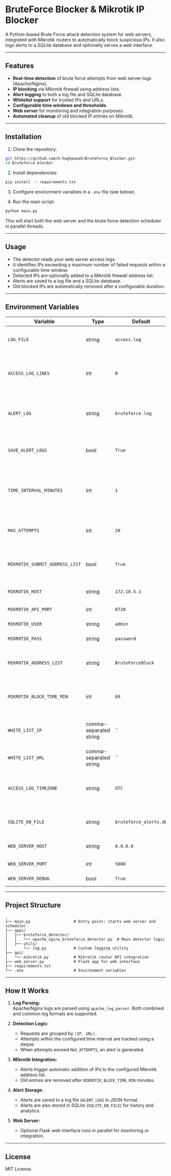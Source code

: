 
# BruteForce Blocker & Mikrotik IP Blocker

A Python-based Brute Force attack detection system for web servers, integrated with Mikrotik routers to automatically block suspicious IPs. It also logs alerts to a SQLite database and optionally serves a web interface.

---

## Features

- **Real-time detection** of brute force attempts from web server logs (Apache/Nginx).
- **IP blocking** via Mikrotik firewall using address lists.
- **Alert logging** to both a log file and SQLite database.
- **Whitelist support** for trusted IPs and URLs.
- **Configurable time windows and thresholds**.
- **Web server** for monitoring and integration purposes.
- **Automated cleanup** of old blocked IP entries on Mikrotik.

---

## Installation

1. Clone the repository:

```bash
git https://github.com/h-haghpanah/BruteForce_Blocker.git
cd bruteforce-blocker
```

2. Install dependencies:

```bash
pip install -r requirements.txt
```

3. Configure environment variables in a `.env` file (see below).

4. Run the main script:

```bash
python main.py
```

This will start both the web server and the brute force detection scheduler in parallel threads.

---

## Usage

- The detector reads your web server access logs.
- It identifies IPs exceeding a maximum number of failed requests within a configurable time window.
- Detected IPs are optionally added to a Mikrotik firewall address list.
- Alerts are saved to a log file and a SQLite database.
- Old blocked IPs are automatically removed after a configurable duration.

---

## Environment Variables

| Variable | Type | Default | Description |
|----------|------|---------|-------------|
| `LOG_FILE` | string | `access.log` | Path to the web server access log file. |
| `ACCESS_LOG_LINES` | int | `0` | Number of last lines to process from the log file. `0` means all lines. |
| `ALERT_LOG` | string | `bruteforce.log` | Path to store detected brute force alerts in JSON format. |
| `SAVE_ALERT_LOGS` | bool | `True` | Save detected alerts to the log file and database. |
| `TIME_INTERVAL_MINUTES` | int | `1` | Time window to check repeated attempts for brute force detection. |
| `MAX_ATTEMPTS` | int | `20` | Maximum allowed attempts within the time interval. |
| `MIKROTIK_SUBMIT_ADDRESS_LIST` | bool | `True` | Whether to automatically block IPs on Mikrotik router. |
| `MIKROTIK_HOST` | string | `172.16.5.1` | Mikrotik router IP address. |
| `MIKROTIK_API_PORT` | int | `8728` | Mikrotik API port. |
| `MIKROTIK_USER` | string | `admin` | Mikrotik API username. |
| `MIKROTIK_PASS` | string | `password` | Mikrotik API password. |
| `MIKROTIK_ADDRESS_LIST` | string | `BruteForceBlock` | Name of the Mikrotik address list for blocked IPs. |
| `MIKROTIK_BLOCK_TIME_MIN` | int | `60` | Duration (in minutes) to keep IPs blocked on Mikrotik. |
| `WHITE_LIST_IP` | comma-separated string | `` | IPs to exclude from detection and blocking. |
| `WHITE_LIST_URL` | comma-separated string | `` | URLs to exclude from detection. |
| `ACCESS_LOG_TIMEZONE` | string | `UTC` | Timezone of the web server logs (used for timestamp parsing). |
| `SQLITE_DB_FILE` | string | `bruteforce_alerts.db` | SQLite database file to store alert records. |
| `WEB_SERVER_HOST` | string | `0.0.0.0` | Host for the internal web server. |
| `WEB_SERVER_PORT` | int | `5000` | Port for the web server. |
| `WEB_SERVER_DEBUG` | bool | `True` | Enable Flask debug mode. |

---

## Project Structure

```
.
├── main.py                   # Entry point: starts web server and scheduler
├── apps/
│   ├── bruteforce_detector/
│   │   └── apache_nginx_bruteforce_detector.py  # Main detector logic
│   ├── utils/
│       └── log.py            # Custom logging utility
├── api/
│   └── mikrotik.py           # Mikrotik router API integration
├── web_server.py             # Flask app for web interface
├── requirements.txt
└── .env                      # Environment variables
```

---

## How It Works

1. **Log Parsing:**  
   Apache/Nginx logs are parsed using `apache_log_parser`. Both combined and common log formats are supported.

2. **Detection Logic:**  
   - Requests are grouped by `(IP, URL)`.
   - Attempts within the configured time interval are tracked using a deque.
   - When attempts exceed `MAX_ATTEMPTS`, an alert is generated.

3. **Mikrotik Integration:**  
   - Alerts trigger automatic addition of IPs to the configured Mikrotik address list.
   - Old entries are removed after `MIKROTIK_BLOCK_TIME_MIN` minutes.

4. **Alert Storage:**  
   - Alerts are saved to a log file (`ALERT_LOG`) in JSON format.
   - Alerts are also stored in SQLite (`SQLITE_DB_FILE`) for history and analytics.

5. **Web Server:**  
   - Optional Flask web interface runs in parallel for monitoring or integration.

---

## License

MIT License.  
